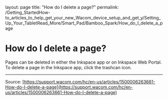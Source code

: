 layout: page
title: "How do I delete a page?"
permalink: /Getting_StartedHow-to_articles_to_help_get_your_new_Wacom_device_setup_and_get_y/Setting_Up_Your_TabletRead_More/Smart_Pad/Bamboo_Spark/How_do_I_delete_a_page

# How do I delete a page?

Pages can be deleted in either the Inkspace app or on Inkspace Web Portal. To delete a page in the Inkspace app, click the trashcan icon.

---
Source: [https://support.wacom.com/hc/en-us/articles/1500006263661-How-do-I-delete-a-page](https://support.wacom.com/hc/en-us/articles/1500006263661-How-do-I-delete-a-page)
